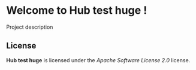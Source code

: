 # Welcome to Hub test huge !


Project description



## License

**Hub test huge** is licensed under the *Apache Software License 2.0* license.
